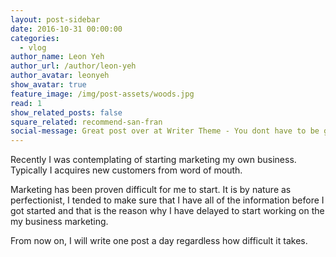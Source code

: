 ```yaml
---
layout: post-sidebar
date: 2016-10-31 00:00:00
categories:
  - vlog
author_name: Leon Yeh
author_url: /author/leon-yeh
author_avatar: leonyeh
show_avatar: true
feature_image: /img/post-assets/woods.jpg
read: 1
show_related_posts: false
square_related: recommend-san-fran
social-message: Great post over at Writer Theme - You dont have to be great to get started
---
```



Recently I was contemplating of starting marketing my own business. Typically I acquires new customers from word of mouth.

Marketing has been proven difficult for me to start. It is by nature as perfectionist, I tended to make sure that I have all of the information before I got started and that is the reason why I have delayed to start working on the my business marketing.

From now on, I will write one post a day regardless how difficult it takes.